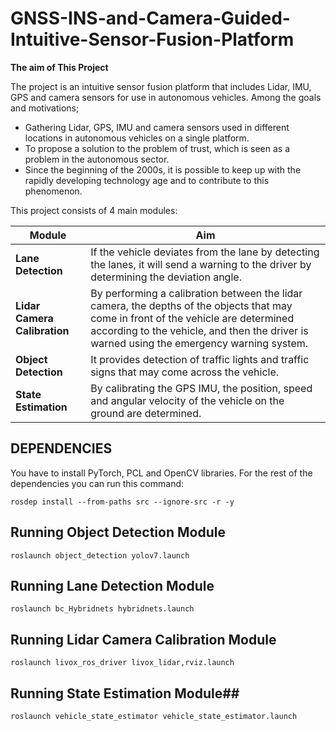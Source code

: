 # GNSS-INS-and-Camera-Guided-Intuitive-Sensor-Fusion-Platform


**The aim of This Project**


The project is an intuitive sensor fusion platform that includes Lidar, IMU, GPS and camera sensors for use in autonomous vehicles. 
Among the goals and motivations;

- Gathering Lidar, GPS, IMU and camera sensors used in different locations in autonomous vehicles on a single platform.
- To propose a solution to the problem of trust, which is seen as a problem in the autonomous sector.
- Since the beginning of the 2000s, it is possible to keep up with the rapidly developing technology age and to contribute to this phenomenon.

This project consists of 4 main modules:

|**Module** |Aim|
|-----|----|
| **Lane Detection** |If the vehicle deviates from the lane by detecting the lanes, it will send a warning to the driver by determining the deviation angle.| 
| **Lidar Camera Calibration** |By performing a calibration between the lidar camera, the depths of the objects that may come in front of the vehicle are determined according to the vehicle, and then the driver is warned using the emergency warning system.|
| **Object Detection** |It provides detection of traffic lights and traffic signs that may come across the vehicle.| 
| **State Estimation** |By calibrating the GPS IMU, the position, speed and angular velocity of the vehicle on the ground are determined.| 

## DEPENDENCIES ##
You have to install PyTorch, PCL and OpenCV libraries. For the rest of the dependencies you can run this command:


`rosdep install --from-paths src --ignore-src -r -y` 

## Running Object Detection Module ##

`roslaunch object_detection yolov7.launch` 


## Running Lane Detection Module ##

`roslaunch bc_Hybridnets hybridnets.launch` 


## Running Lidar Camera Calibration Module ##

`roslaunch livox_ros_driver livox_lidar,rviz.launch` 


## Running State Estimation Module##

`roslaunch vehicle_state_estimator vehicle_state_estimator.launch` 



